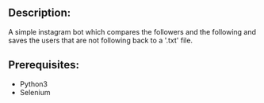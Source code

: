 ## Description:
A simple instagram bot which compares the followers and the following and saves the users that are not following back to a '.txt' file.

## Prerequisites:
 * Python3
 * Selenium
